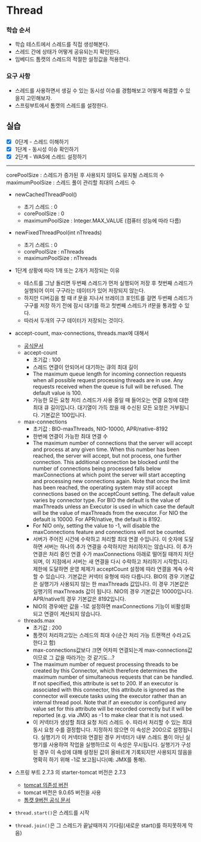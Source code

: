 # Thread

### 학습 순서

- 학습 테스트에서 스레드를 직접 생성해본다.
- 스레드 간에 상태가 어떻게 공유되는지 확인한다.
- 임베디드 톰캣의 스레드의 적절한 설정값을 적용한다.

### 요구 사항

- 스레드를 사용하면서 생길 수 있는 동시성 이슈를 경험해보고 어떻게 해결할 수 있을지 고민해보자.
- 스프링부트에서 톰캣의 스레드를 설정한다.

## 실습

- [x] 0단계 - 스레드 이해하기
- [x] 1단계 - 동시성 이슈 확인하기
- [x] 2단계 - WAS에 스레드 설정하기

---

corePoolSize : 스레드가 증가된 후 사용되지 않아도 유지될 스레드의 수
maximumPoolSize : 스레드 풀이 관리할 최대의 스레드 수

- newCachedThreadPool()
    - 초기 스레드 : 0
    - corePoolSize : 0
    - maximumPoolSize : Integer.MAX_VALUE (컴퓨터 성능에 따라 다름)

- newFixedThreadPool(int nThreads)
    - 초기 스레드 : 0
    - corePoolSize : nThreads
    - maximumPoolSize : nThreads

- 1단계 상황에 따라 1개 또는 2개가 저장되는 이유
  - 테스트를 그냥 돌리면 두번째 스레드가 먼저 실행되어 저장 후 첫번째 스레드가 실행되어 이미 구구라는 데이터가 있어 저장되지 않는다.
  - 하지만 디버깅을 할 때 if 문을 지나서 브레이크 포인트를 걸면 두번째 스레드가 구구를 저장 하기 전에 잠시 대기를 하고 첫번째 스레드가 if문을 통과할 수 있다.
  - 따라서 두개의 구구 데이터가 저장되는 것이다.

- accept-count, max-connections, threads.max에 대해서
  - [공식문서](https://tomcat.apache.org/tomcat-7.0-doc/config/http.html)
  - accept-count
    - 초기값 : 100
    - 스레드 연결이 안되어서 대기하는 큐의 최대 길이
    - The maximum queue length for incoming connection requests when all possible request processing threads are in use. Any requests received when the queue is full will be refused. The default value is 100.
    - 가능한 모든 요청 처리 스레드가 사용 중일 때 들어오는 연결 요청에 대한 최대 큐 길이입니다. 대기열이 가득 찼을 때 수신된 모든 요청은 거부됩니다. 기본값은 100입니다.
  - max-connections
    - 초기값 : BIO-maxThreads, NIO-10000, APR/native-8192
    - 한번에 연결이 가능한 최대 연결 수
    - The maximum number of connections that the server will accept and process at any given time. When this number has been reached, the server will accept, but not process, one further connection. This additional connection be blocked until the number of connections being processed falls below maxConnections at which point the server will start accepting and processing new connections again. Note that once the limit has been reached, the operating system may still accept connections based on the acceptCount setting. The default value varies by connector type. For BIO the default is the value of maxThreads unless an Executor is used in which case the default will be the value of maxThreads from the executor. For NIO the default is 10000. For APR/native, the default is 8192. 
    - For NIO only, setting the value to -1, will disable the maxConnections feature and connections will not be counted.
    - 서버가 주어진 시간에 수락하고 처리할 최대 연결 수입니다. 이 숫자에 도달하면 서버는 하나의 추가 연결을 수락하지만 처리하지는 않습니다. 이 추가 연결은 처리 중인 연결 수가 maxConnections 아래로 떨어질 때까지 차단되며, 이 지점에서 서버는 새 연결을 다시 수락하고 처리하기 시작합니다. 제한에 도달하면 운영 체제가 acceptCount 설정에 따라 연결을 계속 수락할 수 있습니다. 기본값은 커넥터 유형에 따라 다릅니다. BIO의 경우 기본값은 실행기가 사용되지 않는 한 maxThreads 값입니다. 이 경우 기본값은 실행기의 maxThreads 값이 됩니다. NIO의 경우 기본값은 10000입니다. APR/native의 경우 기본값은 8192입니다.
    - NIO의 경우에만 값을 -1로 설정하면 maxConnections 기능이 비활성화되고 연결이 계산되지 않습니다.
  - threads.max
    - 초기값 : 200
    - 톰캣이 처리하고있는 스레드의 최대 수(순간 처리 가능 트랜잭션 수라고도 한다고 함)
    - max-connections값보다 크면 어차피 연결되는게 max-connections값이므로 그 값을 따라가는 것 같기도...?
    - The maximum number of request processing threads to be created by this Connector, which therefore determines the maximum number of simultaneous requests that can be handled. If not specified, this attribute is set to 200. If an executor is associated with this connector, this attribute is ignored as the connector will execute tasks using the executor rather than an internal thread pool. Note that if an executor is configured any value set for this attribute will be recorded correctly but it will be reported (e.g. via JMX) as -1 to make clear that it is not used.
    - 이 커넥터가 생성할 최대 요청 처리 스레드 수. 따라서 처리할 수 있는 최대 동시 요청 수를 결정합니다. 지정하지 않으면 이 속성은 200으로 설정됩니다. 실행기가 이 커넥터와 연결된 경우 커넥터가 내부 스레드 풀이 아닌 실행기를 사용하여 작업을 실행하므로 이 속성은 무시됩니다. 실행기가 구성된 경우 이 속성에 대해 설정된 값이 올바르게 기록되지만 사용되지 않음을 명확히 하기 위해 -1로 보고됩니다(예: JMX를 통해).

- 스프링 부트 2.7.3 의 starter-tomcat 버전은 2.7.3
  - [tomcat 의존성 버전](https://mvnrepository.com/artifact/org.springframework.boot/spring-boot-starter-tomcat/2.7.3)
  - tomcat 버전은 9.0.65 버전을 사용
  - [톰캣 9버전 공식 문서](https://tomcat.apache.org/tomcat-9.0-doc/config/http.html)

- `thread.start()`은 스레드를 시작
- `thread.join()`은 그 스레드가 끝날때까지 기다림(새로운 start()를 하지못하게 막음)
